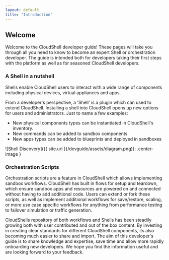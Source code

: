 ```yaml
---
layout: default
title: "Introduction"
---
```


## Welcome

Welcome to the CloudShell developer guide!
These pages will take you through all you need to know to become an expert Shell or orchestration developer.
 The guide is intended both for developers taking their first steps with the platform as well as for seasoned CloudShell developers.

### A Shell in a nutshell

Shells enable CloudShell users to interact with a wide range of components including physical devices, virtual appliances and apps.

From a developer's perspective, a 'Shell' is a plugin which can used to extend CloudShell. Installing a shell into CloudShell opens up new options for users and administrators. Just to name a few examples:

* New physical components types can be instantiated in CloudShell's inventory.
* New commands can be added to sandbox components
* New apps types can be added to blueprints and deployed in sandboxes

![Shell Discovery]({{ site.url }}/devguide/assets/diagram.png){: .center-image }

### Orchestration Scripts

Orchestration scripts are a feature in CloudShell which allows implementing sandbox workflows.
CloudShell has built in flows for setup and teardown, which ensure sandbox apps and resources are powered on and
connected without having to add additional code. Users can extend or fork these scripts, as well as implement additional
workflows for save/restore, scaling, or more use case specific workflows for anything from performance testing to
failover simulation or traffic generation.


CloudShells repository of both workflows and Shells has been steadily growing both with user contributed and
out of the box content. By investing in creating clear standards for different CloudShell components, its also becoming
much easier to share and import. The aim of this developer's guide is to share knowledge and expertise, save time
and allow more rapidly onboarding new developers. We hope you find the information useful and are looking forward to your
feedback.
